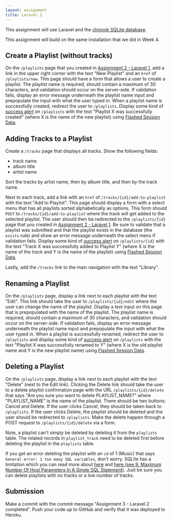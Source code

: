 ```yaml
---
layout: assignment
title: Laravel 2
---
```


This assignment will use Laravel and the [chinook SQLite database](http://www.sqlitetutorial.net/sqlite-sample-database/).

This assignment will build on the same installation that we did in Week 4.

## Create a Playlist (without tracks)

On the `/playlists` page that you created in [Assignment 2 - Laravel 1](/teaching/2020/assignments/laravel-1), add a link in the upper right corner with the text "New Playlist" and an `href` of `/playlists/new`. This page should have a form that allows a user to create a playlist. The playlist name is required, should contain a maximum of 30 characters, and validation should occur on the server-side. If validation fails, display an error message underneath the playlist name input and prepopulate the input with what the user typed in. When a playlist name is successfully created, redirect the user to `/playlists`. Display some kind of [success alert](https://getbootstrap.com/docs/4.4/components/alerts/) on `/playlists` with the text "Playlist X was successfully created" (where X is the name of the new playlist) using [Flashed Session Data](https://laravel.com/docs/6.x/redirects#redirecting-with-flashed-session-data).

## Adding Tracks to a Playlist

Create a `/tracks` page that displays all tracks. Show the following fields:

* track name
* album title
* artist name

Sort the tracks by artist name, then by album title, and then by the track name.

Next to each track, add a link with an `href` of `/tracks/{id}/add-to-playlist` with the text "Add to Playlist". This page should display a form with a select menu that has all playlists sorted alphabetically as options. This form should `POST` to `/tracks/{id}/add-to-playlist` where the track will get added to the selected playlist. The user should then be redirected to the `/playlists/{id}` page that you created in [Assignment 2 - Laravel 1](/teaching/2020/assignments/laravel-1). Be sure to validate that a playlist was submitted and that the playlist exists in the database (the `exists` rule) and show an error message underneath the select menu if validation fails. Display some kind of [success alert](https://getbootstrap.com/docs/4.4/components/alerts/) on `/playlists/{id}` with the text "Track X was successfully added to Playlist Y" (where X is the name of the track and Y is the name of the playlist) using [Flashed Session Data](https://laravel.com/docs/6.x/redirects#redirecting-with-flashed-session-data).

Lastly, add the `/tracks` link to the main navigation with the text "Library".

## Renaming a Playlist

On the `/playlists` page, display a link next to each playlist with the text "Edit". This link should take the user to `/playlists/{id}/edit` where the user can change the name of the playlist. Display a text input on this page that is prepopulated with the name of the playlist. The playlist name is required, should contain a maximum of 30 characters, and validation should occur on the server-side. If validation fails, display an error message underneath the playlist name input and prepopulate the input with what the user typed in. When a playlist is successfully renamed, redirect the user to `/playlists` and display some kind of [success alert](https://getbootstrap.com/docs/4.4/components/alerts/) on `/playlists` with the text "Playlist X was successfully renamed to Y" (where X is the old playlist name and Y is the new playlist name) using [Flashed Session Data](https://laravel.com/docs/6.x/redirects#redirecting-with-flashed-session-data).

## Deleting a Playlist 

On the `/playlists` page, display a link next to each playlist with the text "Delete" (next to the Edit link). Clicking the Delete link should take the user to a delete playlist confirmation page with the URL `/playlists/{id}/delete` that says "Are you sure you want to delete PLAYLIST_NAME?" where "PLAYLIST_NAME" is the name of the playlist. There should be two buttons: Cancel and Delete. If the user clicks Cancel, they should be taken back to `/playlists`. If the user clicks Delete, the playlist should be deleted and the user should be redirected to `/playlists`. Make the delete happen through a POST request to `/playlists/{id}/delete` via a form.

Note, a playlist can't simply be deleted by deleting it from the `playlists` table. The related records in `playlist_track` need to be deleted first before deleting the playlist in the `playlists` table.

If you get an error deleting the playlist with an `id` of 1 (Music) that says `General error: 1 too many SQL variables`, don't worry. SQLite has a limitation which you can read more about [here](https://stackoverflow.com/questions/7106016/too-many-sql-variables-error-in-django-witih-sqlite3) and [here (see 9. Maximum Number Of Host Parameters In A Single SQL Statement)](https://www.sqlite.org/limits.html). Just be sure you can delete playlists with no tracks or a low number of tracks.

## Submission

Make a commit with the commit message "Assignment 3 - Laravel 2 completed". Push your code up to GitHub and verify that it was deployed to Heroku.
